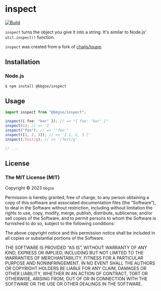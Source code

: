 # inspect

[![Build](https://github.com/bbgse/inspect/actions/workflows/build.yml/badge.svg)](https://github.com/bbgse/inspect/actions/workflows/build.yml)

`inspect` turns the object you give it into a string. It's similar to Node.js' `util.inspect()` function.

`inspect` was created from a fork of [chaijs/loupe](https://github.com/chaijs/loupe).

## Installation

### Node.js

    $ npm install @bbgse/inspect

## Usage

```js
import inspect from "@bbgse/inspect";
```

```ts
inspect({ foo: "bar" }); // => "{ foo: 'bar' }"
inspect(1); // => '1'
inspect("foo"); // => "'foo'"
inspect([1, 2, 3]); // => '[ 1, 2, 3 ]'
inspect(/Test/g); // => '/Test/g'

// ...
```

## License

### The MIT License (MIT)

Copyright © 2023 `bbgse`

Permission is hereby granted, free of charge, to any person obtaining a copy of this software and associated documentation files (the “Software”), to deal in the Software without restriction, including without limitation the rights to use, copy, modify, merge, publish, distribute, sublicense, and/or sell copies of the Software, and to permit persons to whom the Software is furnished to do so, subject to the following conditions:

The above copyright notice and this permission notice shall be included in all copies or substantial portions of the Software.

THE SOFTWARE IS PROVIDED “AS IS”, WITHOUT WARRANTY OF ANY KIND, EXPRESS OR IMPLIED, INCLUDING BUT NOT LIMITED TO THE WARRANTIES OF MERCHANTABILITY, FITNESS FOR A PARTICULAR PURPOSE AND NONINFRINGEMENT. IN NO EVENT SHALL THE AUTHORS OR COPYRIGHT HOLDERS BE LIABLE FOR ANY CLAIM, DAMAGES OR OTHER LIABILITY, WHETHER IN AN ACTION OF CONTRACT, TORT OR OTHERWISE, ARISING FROM, OUT OF OR IN CONNECTION WITH THE SOFTWARE OR THE USE OR OTHER DEALINGS IN THE SOFTWARE.
